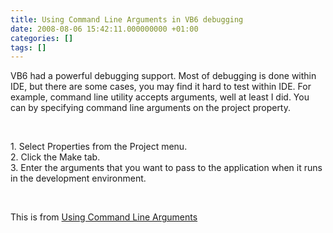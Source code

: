 ```yaml
---
title: Using Command Line Arguments in VB6 debugging
date: 2008-08-06 15:42:11.000000000 +01:00
categories: []
tags: []
---
```

</p>
<p>VB6 had a powerful debugging support. Most of debugging is done within IDE, but there are some cases, you may find it hard to test within IDE. For example, command line utility accepts arguments, well at least I did. You can by specifying command line arguments on the project property. </p>
<p>&#160;</p>
<p>1. Select Properties from the Project menu.    <br />2. Click the Make tab.     <br />3. Enter the arguments that you want to pass to the application when it runs in the development environment.</p></p>
<p>&#160;</p>
<p>This is from <a href="http://www.devx.com/getHelpOn/10MinuteSolution/20366">Using Command Line Arguments</a></p>
